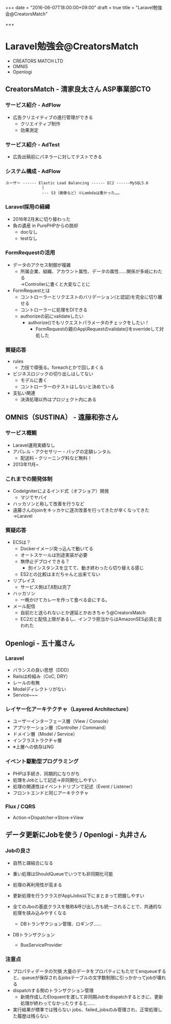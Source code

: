 +++
date = "2016-06-07T18:00:00+09:00"
draft = true
title = "Laravel勉強会@CreatorsMatch"

+++

# Laravel勉強会@CreatorsMatch

* CREATORS MATCH LTD
* OMNIS
* Openlogi

## CreatorsMatch - 清家良太さん ASP事業部CTO

### サービス紹介 - AdFlow

* 広告クリエイティブの進行管理ができる
    * クリエイティブ制作
    * 効果測定

### サービス紹介 - AdTest

* 広告出稿前にパネラーに対してテストできる

### システム構成 - AdFlow

    ユーザー ------ Elastic Load Balancing ------ EC2 ------MySQL5.6
                    |
                    --- S3（画像など）※Lambdaは重かった……


### Laravel採用の経緯

* 2016年2月末に切り替わった
* 負の遺産 in PurePHPからの脱却
    * docなし
    * testなし

### FormRequestの活用

* データのアクセス制御が複雑
    * 所属企業、組織、アカウント属性、データの属性……関係が多岐にわたる<br>
    →Controllerに書くと大変なことに
* FormRequestとは
    * コントローラーとリクエストのバリデーション(と認証)を完全に切り離せる
    * コントローラーに処理をDIできる
    * authorizeの前にvalidateしたい
        * authorize()でもリクエストパラメータのチェックをしたい！
            * FormRequestの親のApp\Requestのvalidate()をoverrideして対処した

### 質疑応答

* rules
    * 力技で頑張る。foreachとかで回しまくる
* ビジネスロジックの切り出しはしてない
    * モデルに書く
    * コントローラーのテストはしないと決めている
* 支払い関連
    * 決済処理以外はプロジェクト内にある

## OMNIS（SUSTINA） - 遠藤和弥さん

### サービス概観

* Laravel運用実績なし
* アパレル・アクセサリー・バッグの定額レンタル
    * 配送料・クリーニング料など無料！
* 2013年11月~

### これまでの開発体制

* CodeIgniterによるインド式（オフショア）開発
    * マジでヤバイ
* ハッカソンと称して改善を行うなど
* 遠藤さんのjoinをキッカケに逐次改善を行ってきたが辛くなってきた→Laravel

### 質疑応答

* ECSは？
    * Dockerイメージ突っ込んで動いてる
    * オートスケールは別途実装が必要
    * 無停止デプロイできる？
        * 別インスタンスを立てて、動き終わったら切り替える感じ
    * ES2との比較はまだちゃんと出来てない
* リプレイス
    * サービス側は7,8割は完了
* ハッカソン
    * 一晩かけてカレーを作って食べる会にする。
* メール配信
    * 自前だと送られないとか遅延とかおきちゃう@CreatorsMatch
    * EC2だと配信上限があるし、インフラ担当からはAmazonSES必須と言われた

## Openlogi - 五十嵐さん

### Laravel

* バランスの良い思想（DDD）
* Railsは枠組み（CoC, DRY）
* レールの有無
* Modelディレクトリがない
* Service~~~

### レイヤー化アーキテクチャ（Layered Architecture）

* ユーザーインターフェース層（View / Console）
* アプリケーション層（Controller / Command）
* ドメイン層（Model / Service）
* インフラストラクチャ層
* ※上層への依存はNG

### イベント駆動型プログラミング

* PHPは手続き、同期的になりがち
* 処理をJobとして記述→非同期化しやすい
* 処理の関連性はイベントドリブンで記述（Event / Listener）
* フロントエンドと同じアーキテクチャ

### Flux / CQRS

* Action→Dispatcher→Store→View

## データ更新にJobを使う / Openlogi - 丸井さん

### Jobの良さ

* 自然と疎結合になる
* 重い処理はShouldQueueでいつでも非同期化可能
* 処理の再利用性が高まる
* 更新処理を行うクラスがApp\Jobs以下にまとまって把握しやすい
* 全てのJboの基底クラスを敬称&呼び出し方も統一されることで、共通的な処理を挟み込みやすくなる
    * DBトランザクション管理、ロギング……

* DBトランザクション
    * BusServiceProvider

### 注意点

* プロパティデータの欠損
    大量のデータをプロパティにもたせてenqueueすると、queueが保存されるjobsテーブルの文字数制限に引っかかってjobが壊れる
* dispatchする側のトランザクション管理
    * 新規作成したEloquentを渡して非同期Jobをdispatchするときに、更新処理が終わってなかったりすると……
* 実行結果が標準では残らない
    jobs、failed_jobsのみ管理され、正常処理した履歴は残らない
